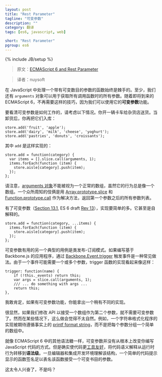 ```yaml
---
layout: post
title: "Rest Parameter"
tagline: "可变参数"
description: ""
category: 翻译
tags: [es6, javascript, web]

short: "Rest Parameter"
pgroup: es6
---
```

{% include JB/setup %}

> 原文：[ECMAScript 6 and Rest Parameter](http://ariya.ofilabs.com/2013/03/es6-and-rest-parameter.html)

> 译者：nuysoft

<!-- Handling a function with a variable number of arguments is always tricky in JavaScript. At least, we still have this `arguments` object which can be used to retrieve all arguments used to invoke a function. With the upcoming ECMAScript 6, no such hack is necessary anymore since we can start using its **rest parameter** feature. -->
在 JavaScript 中处理一个带有可变数目的参数的函数始终是棘手的。至少，我们还有 `arguments` 对象可以用于获取所有调用函数时的所有参数。随着即将到来的 ECMAScript 6，不再需要这样的技巧，因为我们可以使用它的**可变参数**功能。

<!-- To see how a rest parameter works, consider the following scenario. You drive a truck which delivers some supplies to a grocery store. As you unload the supplies, you add them to the store: -->
要看清可变参数是如何工作的，请考虑以下情况。你开一辆卡车给杂货店送货。当卸货后，你再把它们入库：

    store.add('fruit', 'apple');
    store.add('dairy', 'milk', 'cheese', 'yoghurt');
    store.add('pastries', 'donuts', 'croissants');

<!-- whereby `add` is implemented as something like: -->
其中 `add` 是这样实现的：

    store.add = function(category) {
      var items = [].slice.call(arguments, 1);
      items.forEach(function (item) {
        store.aisle[category].push(item);
      });
    };

<!-- Note how [arguments object](http://docs.webplatform.org/wiki/concepts/programming/javascript/functions#Using_the_arguments_object) can't be treated as a normal array, although it behaves [almost](https://developer.mozilla.org/en-US/docs/JavaScript/Reference/Functions_and_function_scope/arguments) like an array. A well-known trick with [Array.prototype.slice](http://es5.github.com/#x15.4.4.10) and [Function.prototype.call](http://es5.github.com/#x15.3.4.4) is the workaround, giving us the list of all arguments which comes after the first one (category). -->
请注意，[arguments 对象](http://docs.webplatform.org/wiki/concepts/programming/javascript/functions#Using_the_arguments_object)不能被视为一个正常的数组，虽然它的行为总是像一个数组。一个众所周知的伎俩是用 [Array.prototype.slice](http://es5.github.com/#x15.4.4.10) 和 [Function.prototype.call](http://es5.github.com/#x15.3.4.4) 作为解决方法，返回第一个参数之后的所有参数列表。

<!-- With a rest parameter ([Section 13.1](http://teramako.github.com/ECMAScript/ecma6th_syntax.html#13.1), ES 6 draft [Rev 13](http://wiki.ecmascript.org/doku.php?id=harmony:specification_drafts)), the implementation is much simpler. It is even self-explanatory. -->
有了可变参数（[Section 13.1](http://teramako.github.com/ECMAScript/ecma6th_syntax.html#13.1), ES 6 draft [Rev 13](http://wiki.ecmascript.org/doku.php?id=harmony:specification_drafts)），实现要简单的多。它甚至是自解释的。

    store.add = function(category, ...items) {
      items.forEach(function (item) {
        store.aisle[category].push(item);
      });
    };

<!-- Another typical use-case where a rest parameter could be useful is a pubsub-like pattern. If you write a Backbone.js-based application, triggering an event via [Backbone.Event.trigger](http://backbonejs.org/#Events-trigger) is a common practice. Because an event may require one or more parameters, the implementation of the trigger function itself looks like: -->

可变参数有用的另一个典型的用例是类发布-订阅模式。如果编写基于 Backbone.js 的应用程序，通过 [Backbone.Event.trigger](http://backbonejs.org/#Events-trigger) 触发事件是一种常见做法。由于一个事件可能需要一个或多个参数，trigger 函数的实现看起来像这样：

    trigger: function(name) {
        if (!this._events) return this;
        var args = slice.call(arguments, 1);
        /// ... do something with args ...
        return this;
    },

<!-- for which I'm sure you can come up with a slightly different look if you have the rest parameter feature as your disposal! -->
我敢肯定，如果有可变参数功能，你能拿出一个稍有不同的实现。

<!-- Obviously we don't need a rest parameter if we switch the API to accept an array as the second argument. However, in some cases, it would feel less natural. For example, a string formatter implementation is expected to follow the de-facto [printf format string](http://en.wikipedia.org/wiki/Printf_format_string) rather than grouping every parameters in a simple array. -->
很显然，如果我们修改 API 以接受一个数组作为第二个参数，就不需要可变参数了。然而在某些情况下，这么做会觉得不太自然。例如，一个字符串格式化程序的实现被期待遵循事实上的 [printf format string](http://en.wikipedia.org/wiki/Printf_format_string)，而不是把每个参数分组一个简单的数组中。

<!-- Just like other syntactic sugar in ECMAScript 6, a rest parameter does not radically change you write your JavaScript code. It does however make the code more [tool-friendly](http://ariya.ofilabs.com/2012/11/language-tools-for-reducing-mistakes.html), shifting the semantic interpretation of the code from the run-time behavior into something at the **syntax level**. Once editors and IDEs understand the construct, a simple code hint which reveals the function signature is more than enough to indicate that the said function accepts a variable number of arguments. -->
就像 ECMAScript 6 中的其他语法糖一样，可变参数并没有从根本上改变你编写 JavaScript 代码的方式。但是确实使代码更[工具友好](http://ariya.ofilabs.com/2012/11/language-tools-for-reducing-mistakes.html)，将代码语义解释从运行时行为转移到**语法级**。一旦编辑器和集成开发环境理解该结构，一个简单的代码提示显示的函数签名足以表名该函数接受一个可变书目的参数。

<!-- Isn't it exciting? -->
这太令人兴奋了，不是吗？





